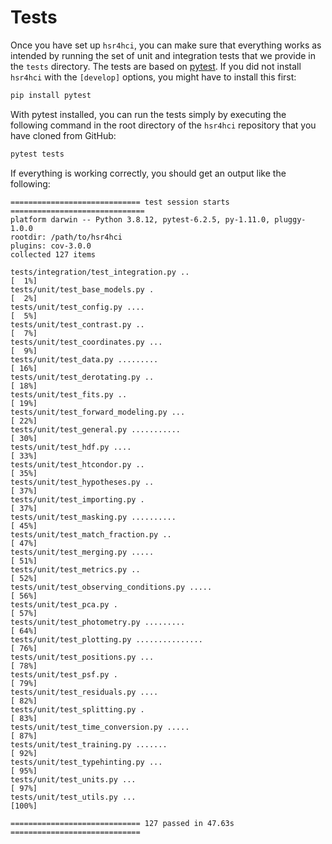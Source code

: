 # Tests

Once you have set up `hsr4hci`, you can make sure that everything works as intended by running the set of unit and integration tests that we provide in the `tests` directory.
The tests are based on [pytest](https://docs.pytest.org).
If you did not install `hsr4hci` with the `[develop]` options, you might have to install this first:

```bash
pip install pytest
```

With pytest installed, you can run the tests simply by executing the following command in the root directory of the `hsr4hci` repository that you have cloned from GitHub:

```bash
pytest tests
```

If everything is working correctly, you should get an output like the following:

```pytest
============================= test session starts ==============================
platform darwin -- Python 3.8.12, pytest-6.2.5, py-1.11.0, pluggy-1.0.0
rootdir: /path/to/hsr4hci
plugins: cov-3.0.0
collected 127 items

tests/integration/test_integration.py ..                                 [  1%]
tests/unit/test_base_models.py .                                         [  2%]
tests/unit/test_config.py ....                                           [  5%]
tests/unit/test_contrast.py ..                                           [  7%]
tests/unit/test_coordinates.py ...                                       [  9%]
tests/unit/test_data.py .........                                        [ 16%]
tests/unit/test_derotating.py ..                                         [ 18%]
tests/unit/test_fits.py ..                                               [ 19%]
tests/unit/test_forward_modeling.py ...                                  [ 22%]
tests/unit/test_general.py ...........                                   [ 30%]
tests/unit/test_hdf.py ....                                              [ 33%]
tests/unit/test_htcondor.py ..                                           [ 35%]
tests/unit/test_hypotheses.py ..                                         [ 37%]
tests/unit/test_importing.py .                                           [ 37%]
tests/unit/test_masking.py ..........                                    [ 45%]
tests/unit/test_match_fraction.py ..                                     [ 47%]
tests/unit/test_merging.py .....                                         [ 51%]
tests/unit/test_metrics.py ..                                            [ 52%]
tests/unit/test_observing_conditions.py .....                            [ 56%]
tests/unit/test_pca.py .                                                 [ 57%]
tests/unit/test_photometry.py .........                                  [ 64%]
tests/unit/test_plotting.py ...............                              [ 76%]
tests/unit/test_positions.py ...                                         [ 78%]
tests/unit/test_psf.py .                                                 [ 79%]
tests/unit/test_residuals.py ....                                        [ 82%]
tests/unit/test_splitting.py .                                           [ 83%]
tests/unit/test_time_conversion.py .....                                 [ 87%]
tests/unit/test_training.py .......                                      [ 92%]
tests/unit/test_typehinting.py ...                                       [ 95%]
tests/unit/test_units.py ...                                             [ 97%]
tests/unit/test_utils.py ...                                             [100%]

============================= 127 passed in 47.63s =============================
```